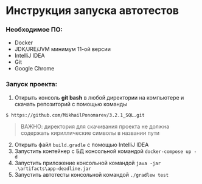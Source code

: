 # Инструкция запуска автотестов
### Необходимое ПО:
- Docker
- JDK/JRE/JVM минимум 11-ой версии
- IntelliJ IDEA 
- Git
- Google Chrome

### Запуск проекта:
1. Открыть консоль **git bash** в любой директории на компьютере 
и скачать репозиторий с помощью команды 

`$ https://github.com/MikhailPonomarev/3.2.1_SQL.git`
> ВАЖНО: директория для скачивания проекта не должна содержать кириллические символы в названии пути
2. Открыть файл `build.gradle` с помощью IntelliJ IDEA
3. Запустить контейнер с БД консольной командой `docker-compose up -d`
4. Запустить приложение консольной командой `java -jar .\artifacts\app-deadline.jar`
5. Запустить автотесты консольной командой `./gradlew test`
